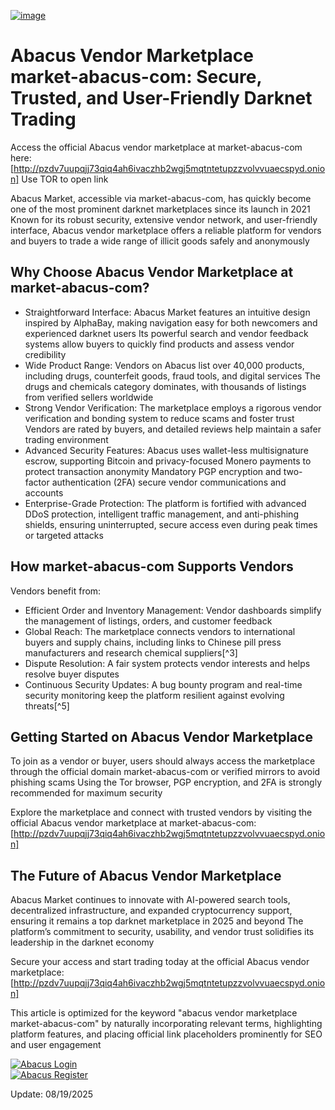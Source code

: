 <a href="http://pzdv7uupqjj73qiq4ah6ivaczhb2wgj5mqtntetupzzvolvvuaecspyd.onion"><img src="/local/alpha.webp" alt="image" style="max-width: 100%;"></a>

# Abacus Vendor Marketplace market-abacus-com: Secure, Trusted, and User-Friendly Darknet Trading

Access the official Abacus vendor marketplace at market-abacus-com here: [http://pzdv7uupqjj73qiq4ah6ivaczhb2wgj5mqtntetupzzvolvvuaecspyd.onion] 
Use TOR to open link

Abacus Market, accessible via market-abacus-com, has quickly become one of the most prominent darknet marketplaces since its launch in 2021 Known for its robust security, extensive vendor network, and user-friendly interface, Abacus vendor marketplace offers a reliable platform for vendors and buyers to trade a wide range of illicit goods safely and anonymously

## Why Choose Abacus Vendor Marketplace at market-abacus-com?

- Straightforward Interface: Abacus Market features an intuitive design inspired by AlphaBay, making navigation easy for both newcomers and experienced darknet users Its powerful search and vendor feedback systems allow buyers to quickly find products and assess vendor credibility
- Wide Product Range: Vendors on Abacus list over 40,000 products, including drugs, counterfeit goods, fraud tools, and digital services The drugs and chemicals category dominates, with thousands of listings from verified sellers worldwide
- Strong Vendor Verification: The marketplace employs a rigorous vendor verification and bonding system to reduce scams and foster trust Vendors are rated by buyers, and detailed reviews help maintain a safer trading environment
- Advanced Security Features: Abacus uses wallet-less multisignature escrow, supporting Bitcoin and privacy-focused Monero payments to protect transaction anonymity Mandatory PGP encryption and two-factor authentication (2FA) secure vendor communications and accounts
- Enterprise-Grade Protection: The platform is fortified with advanced DDoS protection, intelligent traffic management, and anti-phishing shields, ensuring uninterrupted, secure access even during peak times or targeted attacks


## How market-abacus-com Supports Vendors

Vendors benefit from:

- Efficient Order and Inventory Management: Vendor dashboards simplify the management of listings, orders, and customer feedback
- Global Reach: The marketplace connects vendors to international buyers and supply chains, including links to Chinese pill press manufacturers and research chemical suppliers[^3]
- Dispute Resolution: A fair system protects vendor interests and helps resolve buyer disputes 
- Continuous Security Updates: A bug bounty program and real-time security monitoring keep the platform resilient against evolving threats[^5]


## Getting Started on Abacus Vendor Marketplace

To join as a vendor or buyer, users should always access the marketplace through the official domain market-abacus-com or verified mirrors to avoid phishing scams Using the Tor browser, PGP encryption, and 2FA is strongly recommended for maximum security

Explore the marketplace and connect with trusted vendors by visiting the official Abacus vendor marketplace at market-abacus-com: [http://pzdv7uupqjj73qiq4ah6ivaczhb2wgj5mqtntetupzzvolvvuaecspyd.onion]

## The Future of Abacus Vendor Marketplace

Abacus Market continues to innovate with AI-powered search tools, decentralized infrastructure, and expanded cryptocurrency support, ensuring it remains a top darknet marketplace in 2025 and beyond The platform’s commitment to security, usability, and vendor trust solidifies its leadership in the darknet economy

Secure your access and start trading today at the official Abacus vendor marketplace: [http://pzdv7uupqjj73qiq4ah6ivaczhb2wgj5mqtntetupzzvolvvuaecspyd.onion]

This article is optimized for the keyword "abacus vendor marketplace market-abacus-com" by naturally incorporating relevant terms, highlighting platform features, and placing official link placeholders prominently for SEO and user engagement

<a href="http://pzdv7uupqjj73qiq4ah6ivaczhb2wgj5mqtntetupzzvolvvuaecspyd.onion"><img src="/local/header.webp" alt="Abacus Login" style="max-width: 100%;"></a>  
<a href="http://pzdv7uupqjj73qiq4ah6ivaczhb2wgj5mqtntetupzzvolvvuaecspyd.onion"><img src="/local/config.webp" alt="Abacus Register" style="max-width: 100%;"></a> 













Update:  08/19/2025